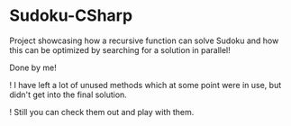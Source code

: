 # Sudoku-CSharp
Project showcasing how a recursive function can solve Sudoku and how this can be optimized by searching for a solution in parallel!

Done by me!

!   I have left a lot of unused methods which at some point were in use, but didn't get into the final solution.

!   Still you can check them out and play with them.
